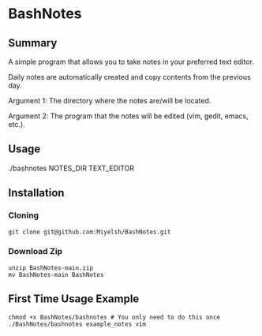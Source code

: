 # BashNotes

## Summary
A simple program that allows you to take notes in your preferred text editor.

Daily notes are automatically created and copy contents from the previous day.

Argument 1: The directory where the notes are/will be located.

Argument 2: The program that the notes will be edited (vim, gedit, emacs, etc.).

## Usage
./bashnotes NOTES_DIR TEXT_EDITOR

## Installation
### Cloning
    git clone git@github.com:Miyelsh/BashNotes.git
### Download Zip
    unzip BashNotes-main.zip
    mv BashNotes-main BashNotes

## First Time Usage Example
    chmod +x BashNotes/bashnotes # You only need to do this once
    ./BashNotes/bashnotes example_notes vim
